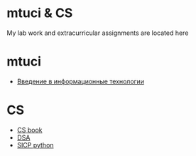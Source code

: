 # mtuci & CS

My lab work and extracurricular assignments are located here

# mtuci

- [Введение в информационные технологии](https://mtuci.ru/upload/iblock/1f6/qts7iczy1zx85wd8nz1uhxz8dky7p94h/RPD_B1.O.10_Vvedenie_v_informatsionnye_tekhnologii.pdf)

# CS

- [CS book](https://csdiy.wiki/en/)
- [DSA](https://docs.google.com/document/d/1U-XBUSU1PMwn7DL_nks2nUmyPSiDDdSpmTF9Ec_7MSU/edit)
- [SICP python](https://wizardforcel.gitbooks.io/sicp-in-python/content/index.html)
